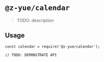 # `@z-yue/calendar`

> TODO: description

## Usage

```
const calendar = require('@z-yue/calendar');

// TODO: DEMONSTRATE API
```
